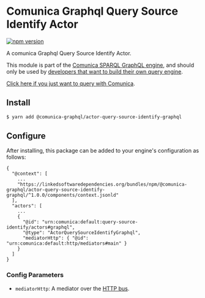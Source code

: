 # Comunica Graphql Query Source Identify Actor

[![npm version](https://badge.fury.io/js/%40comunica-graphql%2Factor-query-source-identify-graphql.svg)](https://www.npmjs.com/package/@comunica-graphql/actor-query-source-identify-graphql)

A comunica Graphql Query Source Identify Actor.

This module is part of the [Comunica SPARQL GraphQL engine](https://github.com/ponachte/comunica-feature-graphql),
and should only be used by [developers that want to build their own query engine](https://comunica.dev/docs/modify/).

[Click here if you just want to query with Comunica](https://comunica.dev/docs/query/).

## Install

```bash
$ yarn add @comunica-graphql/actor-query-source-identify-graphql
```

## Configure

After installing, this package can be added to your engine's configuration as follows:
```text
{
  "@context": [
    ...
    "https://linkedsoftwaredependencies.org/bundles/npm/@comunica-graphql/actor-query-source-identify-graphql/^1.0.0/components/context.jsonld"
  ],
  "actors": [
    ...
    {
      "@id": "urn:comunica:default:query-source-identify/actors#graphql",
      "@type": "ActorQuerySourceIdentifyGraphql",
      "mediatorHttp": { "@id": "urn:comunica:default:http/mediators#main" }
    }
  ]
}
```

### Config Parameters

* `mediatorHttp`: A mediator over the [HTTP bus](https://github.com/comunica/comunica/tree/master/packages/bus-http).
